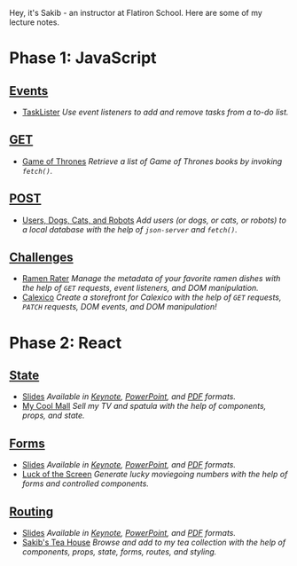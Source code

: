 Hey, it's Sakib - an instructor at Flatiron School. Here are some of my lecture notes.

# Phase 1: JavaScript

## [Events](phase-1/events)
- [TaskLister](phase-1/events/code)
_Use event listeners to add and remove tasks from a to-do list._

## [GET](phase-1/get)
- [Game of Thrones](phase-1/get/code)
_Retrieve a list of Game of Thrones books by invoking `fetch()`._

## [POST](phase-1/post)
- [Users, Dogs, Cats, and Robots](phase-1/post/code)
_Add users (or dogs, or cats, or robots) to a local database with the help of `json-server` and `fetch()`._

## [Challenges](phase-1/challenges)
- [Ramen Rater](phase-1/challenges/ramen-rater)
_Manage the metadata of your favorite ramen dishes with the help of `GET` requests, event listeners, and DOM manipulation._
- [Calexico](phase-1/challenges/calexico)
_Create a storefront for Calexico with the help of `GET` requests, `PATCH` requests, DOM events, and DOM manipulation!_

# Phase 2: React

## [State](phase-2/state/)
- [Slides](phase-2/state/slides)
_Available in [Keynote](phase-2/state/slides/state.key), [PowerPoint](phase-2/state/slides/state.pptx), and [PDF](phase-2/state/slides/state.pdf) formats._
- [My Cool Mall](phase-2/state/code)
_Sell my TV and spatula with the help of components, props, and state._

## [Forms](phase-2/forms)
- [Slides](phase-2/forms/slides)
_Available in [Keynote](phase-2/forms/slides/forms.key), [PowerPoint](phase-2/forms/slides/forms.pptx), and [PDF](phase-2/forms/slides/forms.pdf) formats._
- [Luck of the Screen](phase-2/forms/code)
_Generate lucky moviegoing numbers with the help of forms and controlled components._

## [Routing](phase-2/routing)
- [Slides](phase-2/routing/slides)
_Available in [Keynote](phase-2/routing/slides/routing.key), [PowerPoint](phase-2/routing/slides/routing.pptx), and [PDF](phase-2/routing/slides/routing.pdf) formats._
- [Sakib's Tea House](phase-2/routing/code)
_Browse and add to my tea collection with the help of components, props, state, forms, routes, and styling._

